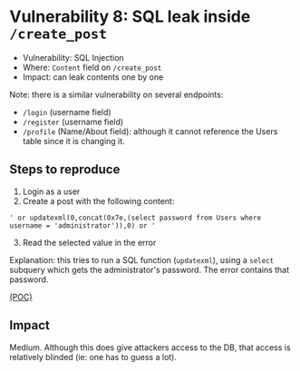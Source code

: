 # Vulnerability 8: SQL leak inside `/create_post`

- Vulnerability: SQL Injection
- Where: `Content` field on `/create_post`
- Impact: can leak contents one by one

Note: there is a similar vulnerability on several endpoints:
 - `/login` (username field)
 - `/register` (username field)
 - `/profile` (Name/About field): although it cannot reference the Users table since it is changing it.

## Steps to reproduce

1. Login as a user
2. Create a post with the following content:
```
' or updatexml(0,concat(0x7e,(select password from Users where username = 'administrator')),0) or '
```
3. Read the selected value in the error

Explanation: this tries to run a SQL function (`updatexml`), using a `select` subquery which gets the administrator's password. The error contains that password.

[(POC)](vuln8.py)

## Impact

Medium. Although this does give attackers access to the DB, that access is relatively blinded (ie: one has to guess a lot).
